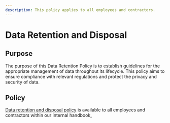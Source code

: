 ```yaml
---
description: This policy applies to all employees and contractors.
---
```


# Data Retention and Disposal

## Purpose

The purpose of this Data Retention Policy is to establish guidelines for the appropriate management of data throughout its lifecycle. This policy aims to ensure compliance with relevant regulations and protect the privacy and security of data.

## Policy

[Data retention and disposal policy](http://127.0.0.1:5000/s/-M7iRWz196Rdn-5pW5QY/security/policies/security-policy/data-classification-and-management/data-retention-and-disposal) is available to all employees and contractors within our internal handbook[.](https://app.gitbook.com/o/-M41dOPtnjO7qK6KCyrt/s/-M7iRWz196Rdn-5pW5QY/\~/changes/1876/security/security-policies/security-policy/data-classification-and-management/data-retention-and-disposal)&#x20;

##
